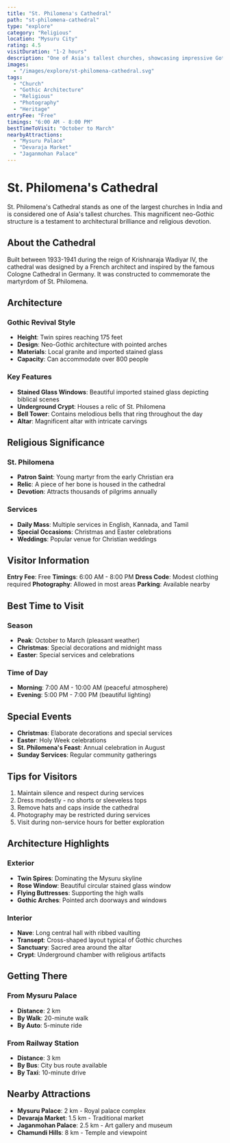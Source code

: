 ```yaml
---
title: "St. Philomena's Cathedral"
path: "st-philomena-cathedral"
type: "explore"
category: "Religious"
location: "Mysuru City"
rating: 4.5
visitDuration: "1-2 hours"
description: "One of Asia's tallest churches, showcasing impressive Gothic architecture inspired by Germany's Cologne Cathedral. A magnificent example of neo-Gothic design in India."
images:
  - "/images/explore/st-philomena-cathedral.svg"
tags:
  - "Church"
  - "Gothic Architecture"
  - "Religious"
  - "Photography"
  - "Heritage"
entryFee: "Free"
timings: "6:00 AM - 8:00 PM"
bestTimeToVisit: "October to March"
nearbyAttractions:
  - "Mysuru Palace"
  - "Devaraja Market"
  - "Jaganmohan Palace"
---
```


# St. Philomena's Cathedral

St. Philomena's Cathedral stands as one of the largest churches in India and is considered one of Asia's tallest churches. This magnificent neo-Gothic structure is a testament to architectural brilliance and religious devotion.

## About the Cathedral

Built between 1933-1941 during the reign of Krishnaraja Wadiyar IV, the cathedral was designed by a French architect and inspired by the famous Cologne Cathedral in Germany. It was constructed to commemorate the martyrdom of St. Philomena.

## Architecture

### Gothic Revival Style
- **Height**: Twin spires reaching 175 feet
- **Design**: Neo-Gothic architecture with pointed arches
- **Materials**: Local granite and imported stained glass
- **Capacity**: Can accommodate over 800 people

### Key Features
- **Stained Glass Windows**: Beautiful imported stained glass depicting biblical scenes
- **Underground Crypt**: Houses a relic of St. Philomena
- **Bell Tower**: Contains melodious bells that ring throughout the day
- **Altar**: Magnificent altar with intricate carvings

## Religious Significance

### St. Philomena
- **Patron Saint**: Young martyr from the early Christian era
- **Relic**: A piece of her bone is housed in the cathedral
- **Devotion**: Attracts thousands of pilgrims annually

### Services
- **Daily Mass**: Multiple services in English, Kannada, and Tamil
- **Special Occasions**: Christmas and Easter celebrations
- **Weddings**: Popular venue for Christian weddings

## Visitor Information

**Entry Fee**: Free
**Timings**: 6:00 AM - 8:00 PM
**Dress Code**: Modest clothing required
**Photography**: Allowed in most areas
**Parking**: Available nearby

## Best Time to Visit

### Season
- **Peak**: October to March (pleasant weather)
- **Christmas**: Special decorations and midnight mass
- **Easter**: Special services and celebrations

### Time of Day
- **Morning**: 7:00 AM - 10:00 AM (peaceful atmosphere)
- **Evening**: 5:00 PM - 7:00 PM (beautiful lighting)

## Special Events

- **Christmas**: Elaborate decorations and special services
- **Easter**: Holy Week celebrations
- **St. Philomena's Feast**: Annual celebration in August
- **Sunday Services**: Regular community gatherings

## Tips for Visitors

1. Maintain silence and respect during services
2. Dress modestly - no shorts or sleeveless tops
3. Remove hats and caps inside the cathedral
4. Photography may be restricted during services
5. Visit during non-service hours for better exploration

## Architecture Highlights

### Exterior
- **Twin Spires**: Dominating the Mysuru skyline
- **Rose Window**: Beautiful circular stained glass window
- **Flying Buttresses**: Supporting the high walls
- **Gothic Arches**: Pointed arch doorways and windows

### Interior
- **Nave**: Long central hall with ribbed vaulting
- **Transept**: Cross-shaped layout typical of Gothic churches
- **Sanctuary**: Sacred area around the altar
- **Crypt**: Underground chamber with religious artifacts

## Getting There

### From Mysuru Palace
- **Distance**: 2 km
- **By Walk**: 20-minute walk
- **By Auto**: 5-minute ride

### From Railway Station
- **Distance**: 3 km
- **By Bus**: City bus route available
- **By Taxi**: 10-minute drive

## Nearby Attractions

- **Mysuru Palace**: 2 km - Royal palace complex
- **Devaraja Market**: 1.5 km - Traditional market
- **Jaganmohan Palace**: 2.5 km - Art gallery and museum
- **Chamundi Hills**: 8 km - Temple and viewpoint
